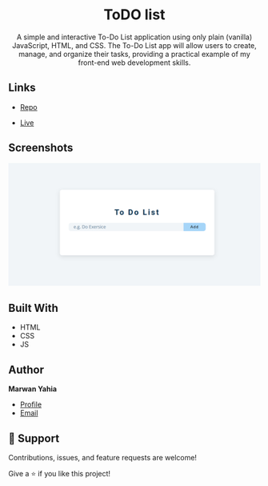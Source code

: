 <h1 align="center">ToDO list</h1>

<p align="center">A simple and interactive To-Do List application using only plain (vanilla) JavaScript, HTML, and CSS. The To-Do List app will allow users to create, manage, and organize their tasks, providing a practical example of my front-end web development skills.</p>

## Links

- [Repo](https://github.com/Marwan-11/js-toDoList.git)

- [Live]( https://marwan-11.github.io/js-toDoList/)

## Screenshots

![](/todo.png)


## Built With


- HTML
- CSS
- JS

## Author

**Marwan Yahia**

- [Profile](https://github.com/Marwan-11 "Marwan Yahia")
- [Email](mailto:marwanyahia151@gmail.com?subject=Hi "Hi!")


## 🤝 Support

Contributions, issues, and feature requests are welcome!

Give a ⭐️ if you like this project!

